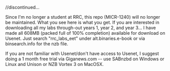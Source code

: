 //discontinued...

Since I'm no longer a student at RRC, this repo (MICR-1240) will no longer be maintained. What you see here is what you get. If you are interested in downloading all my labs through-out years 1, year 2, and year 3... I have made all 608MB (packed full of 100% completion) available for download on Usenet. Just search "rrc_labs_eet" under alt.binaries.e-book or via binsearch.info for the nzb file.

If you are not familiar with Usenet/don't have access to Usenet, I suggest doing a 1 month free trial via Giganews.com -- use SABnzbd on Windows or Linux and Unison or NZB Vortex 3 on MacOSX.
